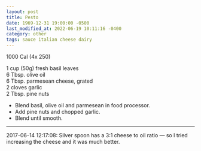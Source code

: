 ```yaml
---
layout: post
title: Pesto
date: 1969-12-31 19:00:00 -0500
last_modified_at: 2022-06-19 10:11:16 -0400
category: other
tags: sauce italian cheese dairy
---
```

1000 Cal (4x 250)

1 cup (50g) fresh basil leaves  
6 Tbsp. olive oil  
6 Tbsp. parmesean cheese, grated  
2 cloves garlic  
2 Tbsp. pine nuts  

* Blend basil, olive oil and parmesean in food processor.
* Add pine nuts and chopped garlic.
* Blend until smooth.

---

2017-06-14 12:17:08: Silver spoon has a 3:1 cheese to oil ratio — so I tried increasing the cheese and it was much better.
